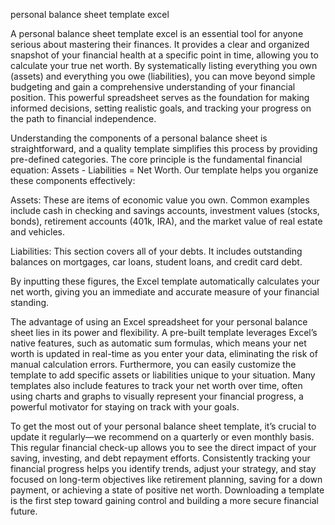 personal balance sheet template excel


A personal balance sheet template excel is an essential tool for anyone serious about mastering their finances. It provides a clear and organized snapshot of your financial health at a specific point in time, allowing you to calculate your true net worth. By systematically listing everything you own (assets) and everything you owe (liabilities), you can move beyond simple budgeting and gain a comprehensive understanding of your financial position. This powerful spreadsheet serves as the foundation for making informed decisions, setting realistic goals, and tracking your progress on the path to financial independence.



Understanding the components of a personal balance sheet is straightforward, and a quality template simplifies this process by providing pre-defined categories. The core principle is the fundamental financial equation: Assets - Liabilities = Net Worth. Our template helps you organize these components effectively:




Assets: These are items of economic value you own. Common examples include cash in checking and savings accounts, investment values (stocks, bonds), retirement accounts (401k, IRA), and the market value of real estate and vehicles.


Liabilities: This section covers all of your debts. It includes outstanding balances on mortgages, car loans, student loans, and credit card debt.




By inputting these figures, the Excel template automatically calculates your net worth, giving you an immediate and accurate measure of your financial standing.



The advantage of using an Excel spreadsheet for your personal balance sheet lies in its power and flexibility. A pre-built template leverages Excel’s native features, such as automatic sum formulas, which means your net worth is updated in real-time as you enter your data, eliminating the risk of manual calculation errors. Furthermore, you can easily customize the template to add specific assets or liabilities unique to your situation. Many templates also include features to track your net worth over time, often using charts and graphs to visually represent your financial progress, a powerful motivator for staying on track with your goals.



To get the most out of your personal balance sheet template, it’s crucial to update it regularly—we recommend on a quarterly or even monthly basis. This regular financial check-up allows you to see the direct impact of your saving, investing, and debt repayment efforts. Consistently tracking your financial progress helps you identify trends, adjust your strategy, and stay focused on long-term objectives like retirement planning, saving for a down payment, or achieving a state of positive net worth. Downloading a template is the first step toward gaining control and building a more secure financial future.
